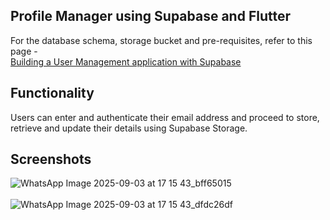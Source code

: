 ## Profile Manager using Supabase and Flutter

For the database schema, storage bucket and pre-requisites, refer to this page - <br>
<a href = "https://supabase.com/docs/guides/getting-started/tutorials/with-flutter?queryGroups=database-method&database-method=sql&queryGroups=platform&platform=web">
  Building a User Management application with Supabase
</a>

## Functionality

Users can enter and authenticate their email address and proceed to store, retrieve and update their details using Supabase Storage.

## Screenshots

![WhatsApp Image 2025-09-03 at 17 15 43_bff65015](https://github.com/user-attachments/assets/69ff9b36-99c4-4845-8eb7-da200836aca7)
<br><br>
![WhatsApp Image 2025-09-03 at 17 15 43_dfdc26df](https://github.com/user-attachments/assets/25cfaf35-45d0-4374-a435-0f96e577e69c)



